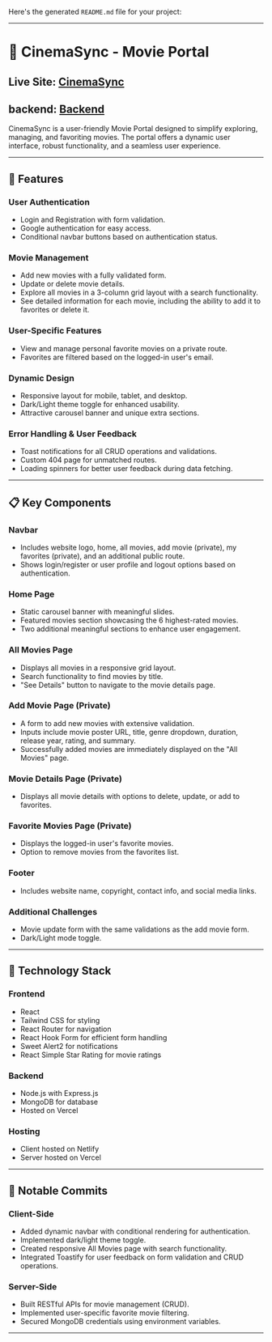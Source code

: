 Here's the generated `README.md` file for your project:

---

# 🎥 **CinemaSync - Movie Portal**

## Live Site: [CinemaSync](https://authsupport-156bb.firebaseapp.com/)

## backend: [Backend](https://movie-server-zeta.vercel.app/)

CinemaSync is a user-friendly Movie Portal designed to simplify exploring, managing, and favoriting movies. The portal offers a dynamic user interface, robust functionality, and a seamless user experience.

---

## 🚀 **Features**

### **User Authentication**

- Login and Registration with form validation.
- Google authentication for easy access.
- Conditional navbar buttons based on authentication status.

### **Movie Management**

- Add new movies with a fully validated form.
- Update or delete movie details.
- Explore all movies in a 3-column grid layout with a search functionality.
- See detailed information for each movie, including the ability to add it to favorites or delete it.

### **User-Specific Features**

- View and manage personal favorite movies on a private route.
- Favorites are filtered based on the logged-in user's email.

### **Dynamic Design**

- Responsive layout for mobile, tablet, and desktop.
- Dark/Light theme toggle for enhanced usability.
- Attractive carousel banner and unique extra sections.

### **Error Handling & User Feedback**

- Toast notifications for all CRUD operations and validations.
- Custom 404 page for unmatched routes.
- Loading spinners for better user feedback during data fetching.

---

## 📋 **Key Components**

### **Navbar**

- Includes website logo, home, all movies, add movie (private), my favorites (private), and an additional public route.
- Shows login/register or user profile and logout options based on authentication.

### **Home Page**

- Static carousel banner with meaningful slides.
- Featured movies section showcasing the 6 highest-rated movies.
- Two additional meaningful sections to enhance user engagement.

### **All Movies Page**

- Displays all movies in a responsive grid layout.
- Search functionality to find movies by title.
- "See Details" button to navigate to the movie details page.

### **Add Movie Page (Private)**

- A form to add new movies with extensive validation.
- Inputs include movie poster URL, title, genre dropdown, duration, release year, rating, and summary.
- Successfully added movies are immediately displayed on the "All Movies" page.

### **Movie Details Page (Private)**

- Displays all movie details with options to delete, update, or add to favorites.

### **Favorite Movies Page (Private)**

- Displays the logged-in user's favorite movies.
- Option to remove movies from the favorites list.

### **Footer**

- Includes website name, copyright, contact info, and social media links.

### **Additional Challenges**

- Movie update form with the same validations as the add movie form.
- Dark/Light mode toggle.

---

## 🔧 **Technology Stack**

### **Frontend**

- React
- Tailwind CSS for styling
- React Router for navigation
- React Hook Form for efficient form handling
- Sweet Alert2 for notifications
- React Simple Star Rating for movie ratings

### **Backend**

- Node.js with Express.js
- MongoDB for database
- Hosted on Vercel

### **Hosting**

- Client hosted on Netlify
- Server hosted on Vercel

---

## 📌 **Notable Commits**

### **Client-Side**

- Added dynamic navbar with conditional rendering for authentication.
- Implemented dark/light theme toggle.
- Created responsive All Movies page with search functionality.
- Integrated Toastify for user feedback on form validation and CRUD operations.

### **Server-Side**

- Built RESTful APIs for movie management (CRUD).
- Implemented user-specific favorite movie filtering.
- Secured MongoDB credentials using environment variables.

---
